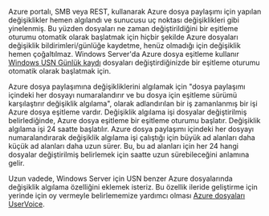 Azure portalı, SMB veya REST, kullanarak Azure dosya paylaşımı için yapılan değişiklikler hemen algılandı ve sunucusu uç noktası değişiklikleri gibi yinelenmiş. Bu yüzden dosyaları ne zaman değiştirildiğini bir eşitleme oturumu otomatik olarak başlatmak için hiçbir şekilde Azure dosyaları değişiklik bildirimleri/günlüğe kaydetme, henüz olmadığı için değişiklik hemen çoğaltılmaz. Windows Server'da Azure dosya eşitleme kullanır [Windows USN Günlük kaydı](https://msdn.microsoft.com/library/windows/desktop/aa363798.aspx) dosyaları değiştirdiğinizde bir eşitleme oturumu otomatik olarak başlatmak için.

Azure dosya paylaşımına değişikliklerini algılamak için "dosya paylaşımı içindeki her dosyayı numaralandırır ve bu dosya için eşitleme sürümü karşılaştırır değişiklik algılama", olarak adlandırılan bir iş zamanlanmış bir işi Azure dosya eşitleme vardır. Değişiklik algılama işi dosyalar değiştirilmiş belirlediğinde, Azure dosya eşitleme bir eşitleme oturumu başlatır. Değişiklik algılama işi 24 saatte başlatılır. Azure dosya paylaşımı içindeki her dosyayı numaralandırarak değişiklik algılama işi çalıştığı için büyük ad alanları daha küçük ad alanları daha uzun sürer. Bu, bu ad alanları için her 24 hangi dosyalar değiştirilmiş belirlemek için saatte uzun sürebileceğini anlamına gelir. 

Uzun vadede, Windows Server için USN benzer Azure dosyalarında değişiklik algılama özelliğini eklemek isteriz. Bu özellik ileride geliştirme için yerinde için oy vermeyle belirlememize yardımcı olması [Azure dosyaları UserVoice](https://feedback.azure.com/forums/217298-storage/category/180670-files).